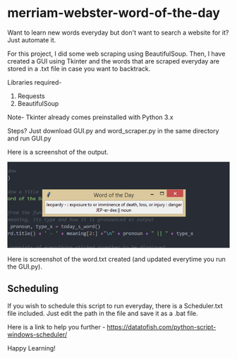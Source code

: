 # merriam-webster-word-of-the-day
Want to learn new words everyday but don't want to search a website for it?
Just automate it.

For this project, I did some web scraping using BeautifulSoup.
Then, I have created a GUI using Tkinter and the words that are scraped everyday are stored in a .txt file in case you want to backtrack.

Libraries required-
1. Requests
2. BeautifulSoup

Note- Tkinter already comes preinstalled with Python 3.x

Steps?
Just download GUI.py and word_scraper.py in the same directory and run GUI.py

Here is a screenshot of the output.

![](images/tkinter-out.png)

Here is screenshot of the word.txt created (and updated everytime you run the GUI.py).



## Scheduling

If you wish to schedule this script to run everyday, there is a Scheduler.txt file included. Just edit the path in the file and save it as a .bat file.

Here is a link to help you further - https://datatofish.com/python-script-windows-scheduler/

Happy Learning!

